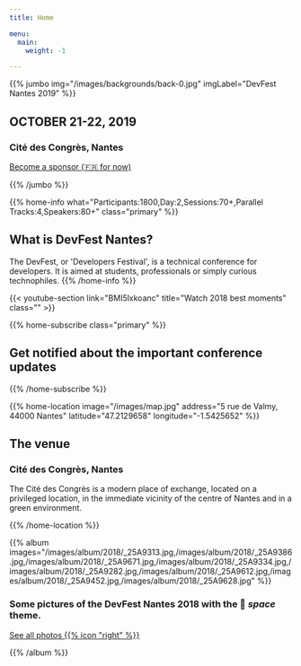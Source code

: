 ```yaml
---
title: Home

menu:
  main:
    weight: -1

---
```



{{% jumbo img="/images/backgrounds/back-0.jpg" imgLabel="DevFest Nantes 2019" %}}

## OCTOBER 21-22, 2019
### Cité des Congrès, Nantes

<a class="btn primary btn-lg" style="margin-top: 20px;" href="https://drive.google.com/open?id=12jZAT4lXvkswDJcdrki1Re1-qnwyvXed" target="_blank">Become a sponsor (🇫🇷 for now)</a>


{{% /jumbo %}}



{{% home-info what="Participants:1800,Day:2,Sessions:70+,Parallel Tracks:4,Speakers:80+" class="primary" %}}
## What is DevFest Nantes?

The DevFest, or 'Developers Festival', is a technical conference for developers. 
It is aimed at students, professionals or simply curious technophiles.
{{% /home-info %}}


{{< youtube-section link="BMI5lxkoanc" title="Watch 2018 best moments" class="" >}}

<!-- ... -->

<!-- ... 

{{% home-speakers %}}
## Featured Speakers

{{< button-link label="Submit a presentation"
                url="http://www.conference-hall.io"
                icon="cfp" >}}

{{< button-link label="See all speakers"
                url="./speakers"
                icon="right" >}}

{{% /home-speakers %}}

-->

<!-- ... -->

{{% home-subscribe  class="primary" %}}

## Get notified about the important conference updates

{{% /home-subscribe %}}

<!-- ... 

{{% home-tickets %}}
# Tickets

<ul>  
<li>{{< ticket name="Early Birds"
           starts="2019-05-01"
           ends="2019-06-30"
           price="78 €"
           info="50 first places"
           soldOut=""
           url="https://www.billetweb.fr/devfest-Nantes-2019" >}}</li>
<li>{{< ticket name="Reduced Price"
           starts="2019-05-01"
           ends="2019-10-15"
           price="20 €"
           info="70 first places"
           soldOut=""
           url="https://www.billetweb.fr/devfest-Nantes-2019" >}}</li>
<li>{{< ticket name="Normal"
           starts="2019-04-04"
           ends="2019-10-15"
           price="99 €"
           info=""
           soldOut=""
           url="https://www.billetweb.fr/devfest-Nantes-2019" >}}</li>
</ul>

\* Your ticket gives you access to all conferences, coffee breaks, and lunch. Accommodation is NOT included in this price.

{{% /home-tickets %}}

-->

<!-- ... -->

{{% home-location
    image="/images/map.jpg"
    address="5 rue de Valmy, 44000 Nantes"
    latitude="47.2129658"
    longitude="-1.5425652" %}}

## The venue

### Cité des Congrès, Nantes

The Cité des Congrès is a modern place of exchange,
located on a privileged location,
in the immediate vicinity of the centre of Nantes and in a green environment.

{{% /home-location %}}

<!-- ... -->

{{% album images="/images/album/2018/_25A9313.jpg,/images/album/2018/_25A9386.jpg,/images/album/2018/_25A9671.jpg,/images/album/2018/_25A9334.jpg,/images/album/2018/_25A9282.jpg,/images/album/2018/_25A9612.jpg,/images/album/2018/_25A9452.jpg,/images/album/2018/_25A9628.jpg" %}}

### Some pictures of the **DevFest Nantes 2018** with the 👾 _space_ theme.

<a class="btn primary" target="_blank" rel="noopener" href="https://www.flickr.com/photos/gdgnantes/albums/72157702575476534">
    See all photos
    {{% icon "right" %}}
</a>

{{% /album  %}}

<!-- ... 

{{% partners categories="platinium,gold,soutien,media,communautes" %}}
# Partners
{{% /partners %}}

-->